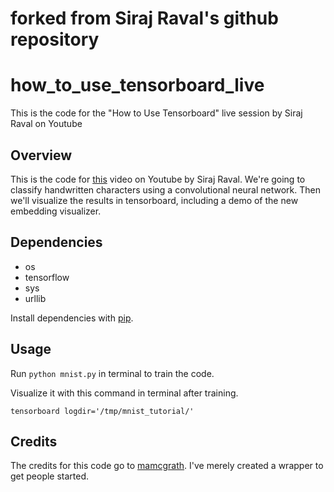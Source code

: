 # forked from Siraj Raval's github repository

# how_to_use_tensorboard_live
This is the code for the "How to Use Tensorboard" live session by Siraj Raval on Youtube

## Overview

This is the code for [this](https://www.youtube.com/watch?v=fBVEXKp4DIc) video on Youtube by Siraj Raval. We're going to classify handwritten characters using a convolutional neural network. Then we'll visualize the results in tensorboard, including a demo of the new embedding visualizer. 

## Dependencies

* os
* tensorflow 
* sys
* urllib

Install dependencies with [pip](https://packaging.python.org/installing/). 

## Usage

Run `python mnist.py` in terminal to train the code. 

Visualize it with this command in terminal after training. 

`tensorboard logdir='/tmp/mnist_tutorial/'` 

## Credits

The credits for this code go to [mamcgrath](https://github.com/mamcgrath/TensorBoard-TF-Dev-Summit-Tutorial/blob/master/mnist.py). I've merely created a wrapper to get people started. 
